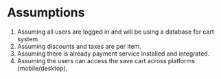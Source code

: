 # Assumptions

  1. Assuming all users are logged in and will be using a database for cart system.
  2. Assuming discounts and taxes are per item.
  3. Assuming there is already payment service installed and integrated.
  4. Assuming the users can access the save cart across platforms (mobile/desktop).

